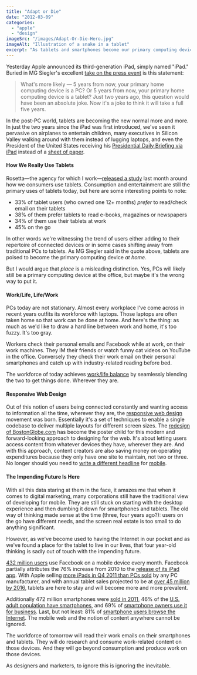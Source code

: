 ```yaml
---
title: "Adapt or Die"
date: "2012-03-09"
categories: 
  - "apple"
  - "design"
imageSrc: "/images/Adapt-Or-Die-Hero.jpg"
imageAlt: "Illustration of a snake in a tablet"
excerpt: "As tablets and smartphones become our primary computing devices, the line between work and personal life continues to blur. For designers and marketers, ignoring this shift toward mobile-first content consumption isn't just shortsighted—it's potentially fatal."
---
```


Yesterday Apple announced its third-generation iPad, simply named "iPad." Buried in MG Siegler's excellent [take on the press event](http://techcrunch.com/2012/03/07/the-new-ipad/ "iPad | TechCrunch") is this statement:

> What's more likely — 5 years from now, your primary home computing device is a PC? Or 5 years from now, your primary home computing device is a tablet? Just two years ago, this question would have been an absolute joke. Now it's a joke to think it will take a full five years.

In the post-PC world, tablets are becoming the new normal more and more. In just the two years since the iPad was first introduced, we've seen it pervasive on airplanes to entertain children, many executives in Silicon Valley walking around with them instead of lugging laptops, and even the President of the United States receiving his [Presidential Daily Briefing via iPad](http://media.talkingpointsmemo.com/slideshow/white-house-obama-february-pictures/1-256675 "TPM Media") instead of a [sheet of paper](http://www.thesmokinggun.com/file/white-house-releases-pre-911-intel-memo?page=0 "White House Releases Pre-9/11 Intel Memo | The Smoking Gun").

#### How We Really Use Tablets

Rosetta—the agency for which I work—[released a study](http://currents.rosetta.com/index.php/2012/02/rosetta-tablet-trends-study-qa-on-key-findings/ "Consumer Behavior Study â€“ A Look at How Tablet Use Evolves Over Time | Rosetta Currents") last month around how we consumers use tablets. Consumption and entertainment are still the primary uses of tablets today, but here are some interesting points to note:

- 33% of tablet users (who owned one 12+ months) _prefer_ to read/check email on their tablets
- 38% of them prefer tablets to read e-books, magazines or newspapers
- 34% of them use their tablets at work
- 45% on the go

In other words we're witnessing the trend of users either adding to their repertoire of connected devices or in some cases shifting away from traditional PCs to tablets. As MG Siegler said in the quote above, tablets are poised to become the primary computing device _at home_.

But I would argue that _place_ is a misleading distinction. Yes, PCs will likely still be a primary computing device at the office, but maybe it's the wrong way to put it.

#### Work/Life, Life/Work

PCs today are not stationary. Almost every workplace I've come across in recent years outfits its workforce with laptops. Those laptops are often taken home so that work can be done at home. And here's the thing: as much as we'd like to draw a hard line between work and home, it's too fuzzy. It's too gray.

Workers check their personal emails and Facebook while at work, on their work machines. They IM their friends or watch funny cat videos on YouTube in the office. Conversely they check their work email on their personal smartphones and catch up with industry-related reading before bed.

The workforce of today achieves [work/life balance](http://www.npr.org/templates/story/story.php?storyId=124611210 "When Employers Make Room For Work-Life Balance : NPR") by seamlessly blending the two to get things done. Wherever they are.

#### Responsive Web Design

Out of this notion of users being connected constantly and wanting access to information all the time, wherever they are, the [responsive web design](http://coding.smashingmagazine.com/2011/01/12/guidelines-for-responsive-web-design/ "Responsive Web Design: What It Is and How To Use It | Smashing Coding") movement was born. Essentially it's a set of techniques to enable a single codebase to deliver multiple layouts for different screen sizes. The [redesign of BostonGlobe.com](http://upstatement.com/blog/2012/01/how-to-approach-a-responsive-design/ "How to Approach a Responsive Design | Upstatement") has become the poster child for this modern and forward-looking approach to designing for the web. It's about letting users access content from whatever devices they have, wherever they are. And with this approach, content creators are also saving money on operating expenditures because they only have one site to maintain, not two or three. No longer should you need to [write a different headline](http://www.huffingtonpost.com/2012/02/18/espn-racist-jeremy-lin-headline-mobile-apology_n_1286277.html "ESPN Racist Jeremy Lin Headline: Network Apologizes For Insensitive Headline For Knicks Loss") for [mobile](http://instagr.am/p/HI7qMvBTZf/ "Instagram").

#### The Impending Future Is Here

With all this data staring at them in the face, it amazes me that when it comes to digital marketing, many corporations still have the traditional view of developing for mobile. They are still stuck on starting with the desktop experience and then dumbing it down for smartphones and tablets. The old way of thinking made sense at the time (three, four years ago?): users on the go have different needs, and the screen real estate is too small to do anything significant.

However, as we've become used to having the Internet in our pocket and as we've found a place for the tablet to live in our lives, that four year-old thinking is sadly out of touch with the impending future.

[432 million users](http://www.theverge.com/2012/3/8/2854179/facebook-mobile-monthly-active-users "Facebook reveals 432 million monthly mobile users, but daily user growth is slowing down | The Verge") use Facebook on a mobile device every month. Facebook partially attributes the 76% increase from 2010 to the [release of its iPad app](http://www.theverge.com/apps/2011/10/10/2481580/facebook-for-ipad-app-finally-available-today "Facebook iPad app finally available today, iPhone app updated with new features | The Verge"). With Apple selling [more iPads in Q4 2011 than PCs sold](http://techcrunch.com/2012/03/07/apple-sold-more-ipads-in-q4-than-any-single-pc-manufacturer/ "Apple Sold More iPads In Q4 Than Any Single Manufacturer Sold PC Devices | TechCrunch") by any PC manufacturer, and with annual tablet sales projected to be at [over 45 million by 2016](http://www.techjournalsouth.com/2012/03/apple-dominates-tablet-market-but-competitors-have-opportunities/ "Apple dominates tablet market, but competitors have opportunities | TechJournal South"), tablets are here to stay and will become more and more prevalent.

Additionally 472 million smartphones were [sold in 2011](http://www.gartner.com/it/page.jsp?id=1924314 "Gartner Says Worldwide Smartphone Sales Soared in Fourth Quarter of 2011 With 47 Percent Growth"), 46% of the [U.S. adult population have smartphones](http://pewinternet.org/Reports/2012/Smartphone-Update-2012.aspx "Nearly half of American adults are smartphone owners | Pew Research Center's Internet &amp; American Life Project"), and 69% of [smartphone owners use it for business](http://www.businesswire.com/news/home/20110711006694/en/IDG-Global-Survey-Shows-Smartphone-Growing-Rapidly "IDG Global Survey Shows Smartphone Use Growing Rapidly with Regional Differences | Business Wire"). Last, but not least: 81% of [smartphone users browse the Internet](http://googlemobileads.blogspot.com/2011/04/smartphone-user-study-shows-mobile.html "Smartphone user study shows mobile movement under way - Google Mobile Ads Blog"). The mobile web and the notion of content anywhere cannot be ignored.

The workforce of tomorrow will read their work emails on their smartphones and tablets. They will do research and consume work-related content on those devices. And they will go beyond consumption and produce work on those devices.

As designers and marketers, to ignore this is ignoring the inevitable.
